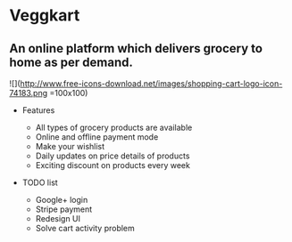 # Veggkart
## An online platform which delivers grocery to home as per demand.
![](http://www.free-icons-download.net/images/shopping-cart-logo-icon-74183.png =100x100)

+ Features
  - All types of grocery products are available
  - Online and offline payment mode
  - Make your wishlist
  - Daily updates on price details of products
  - Exciting discount on products every week
  
+ TODO list
  - Google+ login 
  - Stripe payment 
  - Redesign UI
  - Solve cart activity problem
 
